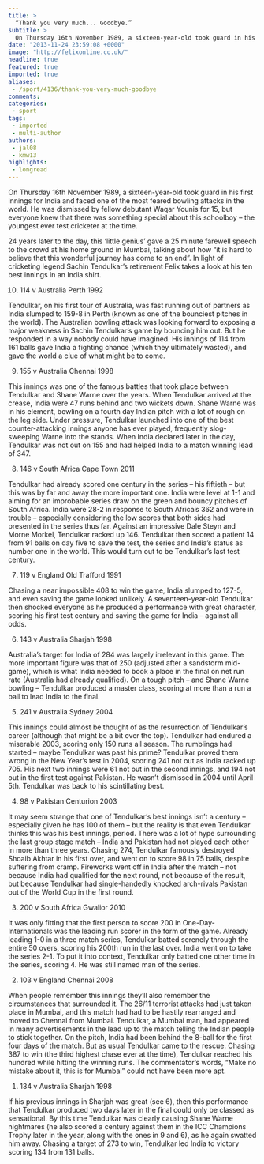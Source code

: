 ```yaml
---
title: >
  “Thank you very much... Goodbye.”
subtitle: >
  On Thursday 16th November 1989, a sixteen-year-old took guard in his first innings for India and faced one of the most feared bowling attacks in the world. He was dismissed by fellow debutant Waqar Younis for 15, but everyone knew that there was something special about this schoolboy – the...
date: "2013-11-24 23:59:08 +0000"
image: "http://felixonline.co.uk/"
headline: true
featured: true
imported: true
aliases:
 - /sport/4136/thank-you-very-much-goodbye
comments:
categories:
 - sport
tags:
 - imported
 - multi-author
authors:
 - jal08
 - kmw13
highlights:
 - longread
---
```


On Thursday 16th November 1989, a sixteen-year-old took guard in his first innings for India and faced one of the most feared bowling attacks in the world. He was dismissed by fellow debutant Waqar Younis for 15, but everyone knew that there was something special about this schoolboy – the youngest ever test cricketer at the time.

24 years later to the day, this ‘little genius’ gave a 25 minute farewell speech to the crowd at his home ground in Mumbai, talking about how “it is hard to believe that this wonderful journey has come to an end”. In light of cricketing legend Sachin Tendulkar’s retirement Felix takes a look at his ten best innings in an India shirt.

10. 114 v Australia
 Perth 1992

Tendulkar, on his first tour of Australia, was fast running out of partners as India slumped to 159-8 in Perth (known as one of the bounciest pitches in the world). The Australian bowling attack was looking forward to exposing a major weakness in Sachin Tendulkar’s game by bouncing him out. But he responded in a way nobody could have imagined. His innings of 114 from 161 balls gave India a fighting chance (which they ultimately wasted), and gave the world a clue of what might be to come.

9. 155 v Australia
 Chennai 1998

This innings was one of the famous battles that took place between Tendulkar and Shane Warne over the years. When Tendulkar arrived at the crease, India were 47 runs behind and two wickets down. Shane Warne was in his element, bowling on a fourth day Indian pitch with a lot of rough on the leg side. Under pressure, Tendulkar launched into one of the best counter-attacking innings anyone has ever played, frequently slog-sweeping Warne into the stands. When India declared later in the day, Tendulkar was not out on 155 and had helped India to a match winning lead of 347.

8. 146 v South Africa
 Cape Town 2011

Tendulkar had already scored one century in the series – his fiftieth – but this was by far and away the more important one. India were level at 1-1 and aiming for an improbable series draw on the green and bouncy pitches of South Africa. India were 28-2 in response to South Africa’s 362 and were in trouble – especially considering the low scores that both sides had presented in the series thus far. Against an impressive Dale Steyn and Morne Morkel, Tendulkar racked up 146. Tendulkar then scored a patient 14 from 91 balls on day five to save the test, the series and India’s status as number one in the world. This would turn out to be Tendulkar’s last test century.

7. 119 v England
 Old Trafford 1991

Chasing a near impossible 408 to win the game, India slumped to 127-5, and even saving the game looked unlikely. A seventeen-year-old Tendulkar then shocked everyone as he produced a performance with great character, scoring his first test century and saving the game for India – against all odds.

6. 143 v Australia
 Sharjah 1998

Australia’s target for India of 284 was largely irrelevant in this game. The more important figure was that of 250 (adjusted after a sandstorm mid-game), which is what India needed to book a place in the final on net run rate (Australia had already qualified). On a tough pitch – and Shane Warne bowling – Tendulkar produced a master class, scoring at more than a run a ball to lead India to the final.

5. 241 v Australia
 Sydney 2004

This innings could almost be thought of as the resurrection of Tendulkar’s career (although that might be a bit over the top). Tendulkar had endured a miserable 2003, scoring only 150 runs all season. The rumblings had started – maybe Tendulkar was past his prime? Tendulkar proved them wrong in the New Year’s test in 2004, scoring 241 not out as India racked up 705. His next two innings were 61 not out in the second innings, and 194 not out in the first test against Pakistan. He wasn’t dismissed in 2004 until April 5th. Tendulkar was back to his scintillating best.

4. 98 v Pakistan
 Centurion 2003

It may seem strange that one of Tendulkar’s best innings isn’t a century – especially given he has 100 of them – but the reality is that even Tendulkar thinks this was his best innings, period. There was a lot of hype surrounding the last group stage match – India and Pakistan had not played each other in more than three years. Chasing 274, Tendulkar famously destroyed Shoaib Akhtar in his first over, and went on to score 98 in 75 balls, despite suffering from cramp. Fireworks went off in India after the match – not because India had qualified for the next round, not because of the result, but because Tendulkar had single-handedly knocked arch-rivals Pakistan out of the World Cup in the first round.

3. 200 v South Africa
 Gwalior 2010

It was only fitting that the first person to score 200 in One-Day-Internationals was the leading run scorer in the form of the game. Already leading 1-0 in a three match series, Tendulkar batted serenely through the entire 50 overs, scoring his 200th run in the last over. India went on to take the series 2-1. To put it into context, Tendulkar only batted one other time in the series, scoring 4. He was still named man of the series.

2. 103 v England
 Chennai 2008

When people remember this innings they’ll also remember the circumstances that surrounded it. The 26/11 terrorist attacks had just taken place in Mumbai, and this match had had to be hastily rearranged and moved to Chennai from Mumbai. Tendulkar, a Mumbai man, had appeared in many advertisements in the lead up to the match telling the Indian people to stick together. On the pitch, India had been behind the 8-ball for the first four days of the match. But as usual Tendulkar came to the rescue. Chasing 387 to win (the third highest chase ever at the time), Tendulkar reached his hundred while hitting the winning runs. The commentator’s words, “Make no mistake about it, this is for Mumbai” could not have been more apt.

1. 134 v Australia
 Sharjah 1998

If his previous innings in Sharjah was great (see 6), then this performance that Tendulkar produced two days later in the final could only be classed as sensational. By this time Tendulkar was clearly causing Shane Warne nightmares (he also scored a century against them in the ICC Champions Trophy later in the year, along with the ones in 9 and 6), as he again swatted him away. Chasing a target of 273 to win, Tendulkar led India to victory scoring 134 from 131 balls.
